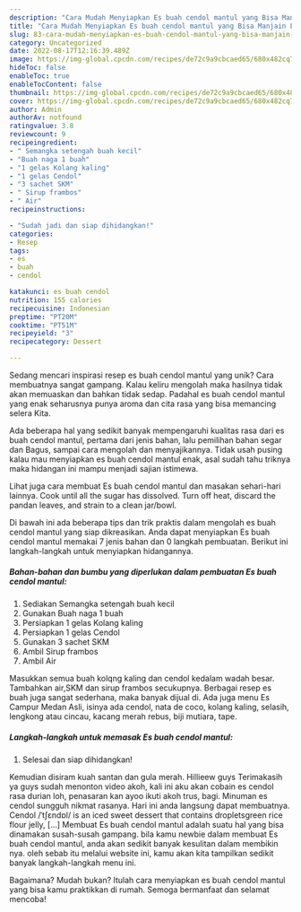 ```yaml
---
description: "Cara Mudah Menyiapkan Es buah cendol mantul yang Bisa Manjain Lidah"
title: "Cara Mudah Menyiapkan Es buah cendol mantul yang Bisa Manjain Lidah"
slug: 83-cara-mudah-menyiapkan-es-buah-cendol-mantul-yang-bisa-manjain-lidah
category: Uncategorized
date: 2022-08-17T12:16:39.489Z
image: https://img-global.cpcdn.com/recipes/de72c9a9cbcaed65/680x482cq70/es-buah-cendol-mantul-foto-resep-utama.jpg
hideToc: false
enableToc: true
enableTocContent: false
thumbnail: https://img-global.cpcdn.com/recipes/de72c9a9cbcaed65/680x482cq70/es-buah-cendol-mantul-foto-resep-utama.jpg
cover: https://img-global.cpcdn.com/recipes/de72c9a9cbcaed65/680x482cq70/es-buah-cendol-mantul-foto-resep-utama.jpg
author: Admin
authorAv: notfound
ratingvalue: 3.8
reviewcount: 9
recipeingredient:
- " Semangka setengah buah kecil"
- "Buah naga 1 buah"
- "1 gelas Kolang kaling"
- "1 gelas Cendol"
- "3 sachet SKM"
- " Sirup frambos"
- " Air"
recipeinstructions:

- "Sudah jadi dan siap dihidangkan!"
categories:
- Resep
tags:
- es
- buah
- cendol

katakunci: es buah cendol 
nutrition: 155 calories
recipecuisine: Indonesian
preptime: "PT20M"
cooktime: "PT51M"
recipeyield: "3"
recipecategory: Dessert

---
```





Sedang mencari inspirasi resep es buah cendol mantul yang unik? Cara membuatnya sangat gampang. Kalau keliru mengolah maka hasilnya tidak akan memuaskan dan bahkan tidak sedap. Padahal es buah cendol mantul yang enak seharusnya punya aroma dan cita rasa yang bisa memancing selera Kita.





Ada beberapa hal yang sedikit banyak mempengaruhi kualitas rasa dari es buah cendol mantul, pertama dari jenis bahan, lalu pemilihan bahan segar dan Bagus, sampai cara mengolah dan menyajikannya. Tidak usah pusing kalau mau menyiapkan es buah cendol mantul enak,      asal sudah tahu triknya maka hidangan ini mampu menjadi sajian istimewa.














Lihat juga cara membuat Es buah cendol mantul dan masakan sehari-hari lainnya. Cook until all the sugar has dissolved. Turn off heat, discard the pandan leaves, and strain to a clean jar/bowl.






Di bawah ini ada beberapa tips dan trik praktis dalam mengolah es buah cendol mantul yang siap dikreasikan. Anda dapat menyiapkan Es buah cendol mantul memakai 7 jenis bahan dan 0 langkah pembuatan. Berikut ini langkah-langkah untuk menyiapkan hidangannya.

<!--inarticleads1-->

##### Bahan-bahan dan bumbu yang diperlukan dalam pembuatan Es buah cendol mantul:

1. Sediakan  Semangka setengah buah kecil
1. Gunakan Buah naga 1 buah
1. Persiapkan 1 gelas Kolang kaling
1. Persiapkan 1 gelas Cendol
1. Gunakan 3 sachet SKM
1. Ambil  Sirup frambos
1. Ambil  Air


Masukkan semua buah kolqng kaling dan cendol kedalam wadah besar. Tambahkan air,SKM dan sirup frambos secukupnya. Berbagai resep es buah juga sangat sederhana, maka banyak dijual di. Ada juga menu Es Campur Medan Asli, isinya ada cendol, nata de coco, kolang kaling, selasih, lengkong atau cincau, kacang merah rebus, biji mutiara, tape. 

<!--inarticleads2-->

##### Langkah-langkah untuk memasak Es buah cendol mantul:


1. Selesai dan siap dihidangkan!

Kemudian disiram kuah santan dan gula merah. Hillieew guys Terimakasih ya guys sudah menonton video akoh, kali ini aku akan cobain es cendol rasa durian loh, penasaran kan ayoo ikuti akoh trus, bagi. Minuman es cendol sungguh nikmat rasanya. Hari ini anda langsung dapat membuatnya. Cendol /ˈtʃɛndɒl/ is an iced sweet dessert that contains dropletsgreen rice flour jelly, […] Membuat Es buah cendol mantul adalah suatu hal yang bisa dinamakan susah-susah gampang. bila kamu newbie dalam membuat Es buah cendol mantul, anda akan sedikit banyak kesulitan dalam membikin nya. oleh sebab itu melalui website ini, kamu akan kita tampilkan sedikit banyak langkah-langkah menu ini. 

Bagaimana? Mudah bukan? Itulah cara menyiapkan es buah cendol mantul yang bisa kamu praktikkan di rumah. Semoga bermanfaat dan selamat mencoba!
